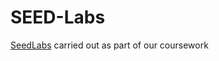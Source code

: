 # SEED-Labs
[SeedLabs](https://seedsecuritylabs.org/Labs_16.04/)
 carried out as part of our coursework
